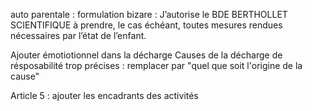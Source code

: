 auto parentale : formulation bizare : J’autorise le BDE BERTHOLLET SCIENTIFIQUE à prendre, le cas échéant, toutes mesures rendues nécessaires par l’état de l’enfant.

Ajouter émotiotionnel dans la décharge 
Causes de la décharge de résposabilité trop précises : remplacer par "quel que soit l'origine de la cause"

Article 5 : ajouter les encadrants des activités
